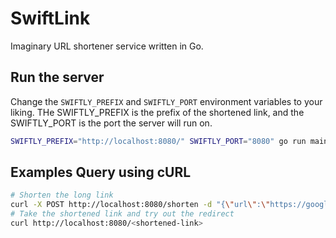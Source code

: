 # SwiftLink

Imaginary URL shortener service written in Go.

## Run the server

Change the `SWIFTLY_PREFIX` and `SWIFTLY_PORT` environment variables to your liking.
THe SWIFTLY_PREFIX is the prefix of the shortened link, and the SWIFTLY_PORT is the port the server will run on.

```bash
SWIFTLY_PREFIX="http://localhost:8080/" SWIFTLY_PORT="8080" go run main.go
```

## Examples Query using cURL

```bash
# Shorten the long link
curl -X POST http://localhost:8080/shorten -d "{\"url\":\"https://google.com/longlink\"}"
# Take the shortened link and try out the redirect
curl http://localhost:8080/<shortened-link>
```

